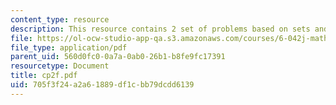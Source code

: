 ```yaml
---
content_type: resource
description: This resource contains 2 set of problems based on sets and functions.
file: https://ol-ocw-studio-app-qa.s3.amazonaws.com/courses/6-042j-mathematics-for-computer-science-fall-2005/705f3f24a2a61889df1cbb79dcdd6139_cp2f.pdf
file_type: application/pdf
parent_uid: 560d0fc0-0a7a-0ab0-26b1-b8fe9fc17391
resourcetype: Document
title: cp2f.pdf
uid: 705f3f24-a2a6-1889-df1c-bb79dcdd6139
---
```

